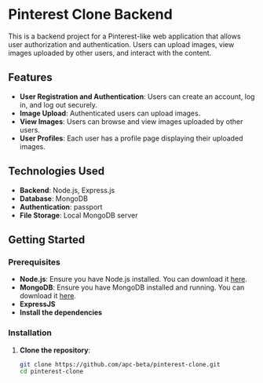 # Pinterest Clone Backend

This is a backend project for a Pinterest-like web application that allows user authorization and authentication. Users can upload images, view images uploaded by other users, and interact with the content.

## Features

- **User Registration and Authentication**: Users can create an account, log in, and log out securely.
- **Image Upload**: Authenticated users can upload images.
- **View Images**: Users can browse and view images uploaded by other users.
- **User Profiles**: Each user has a profile page displaying their uploaded images.

## Technologies Used

- **Backend**: Node.js, Express.js
- **Database**: MongoDB
- **Authentication**: passport
- **File Storage**: Local MongoDB server

## Getting Started

### Prerequisites

- **Node.js**: Ensure you have Node.js installed. You can download it [here](https://nodejs.org/).
- **MongoDB**: Ensure you have MongoDB installed and running. You can download it [here](https://www.mongodb.com/).
- **ExpressJS**
- **Install the dependencies**

### Installation

1. **Clone the repository**:
   ```bash
   git clone https://github.com/apc-beta/pinterest-clone.git
   cd pinterest-clone
